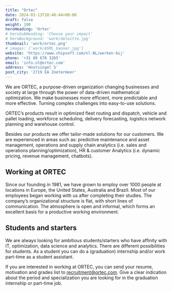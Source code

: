 ```yaml
---
title: "Ortec"
date: 2024-03-13T10:48:44+00:00
draft: false
weight: 100
heroHeading: 'Ortec'
# heroSubHeading: 'Choose your impact'
# heroBackground: 'work/deloitte.jpg'
thumbnail: 'work/ortec.png'
# images: ['work/ASML_banner.jpg']
website: 'https://www.chipsoft.com/nl-NL/werken-bij'
phone: '+31 88 678 3265'
email: 'info.nl@ortec.com'
address: 'Houtsingel 5'
post_city: '2719 EA Zoetermeer'
---
```


We are ORTEC, a purpose-driven organization changing businesses and society at large through the power of data-driven mathematical optimization. We make businesses more efficient, more predictable and more effective. Turning complex challenges into easy-to-use solutions.

ORTEC’s products result in optimized fleet routing and dispatch, vehicle and pallet loading, workforce scheduling, delivery forecasting, logistics network planning and warehouse control.

Besides our products we offer tailor-made solutions for our customers. We are experienced in areas such as: predictive maintenance and asset management, operations and supply chain analytics (i.e. sales and operations planning/optimization), HR & customer Analytics (i.e. dynamic pricing, revenue management, chatbots).

## Working at ORTEC

Since our founding in 1981, we have grown to employ over 1000 people at locations in Europe, the United States, Australia and Brazil. Most of our employees began working with us after completing their studies. The company’s organizational structure is flat, with short lines of communication. The atmosphere is open and informal, which forms an excellent basis for a productive working environment.

## Students and starters

We are always looking for ambitious students/starters who have affinity with IT, optimization, data science and analytics. There are different possibilities for students. As a student you can do a (graduation) internship and/or work part-time as a student assistant.  
  
If you are interested in working at ORTEC, you can send your resume, motivation and grades list to [recruitment@ortec.com](mailto:recruitment@ortec.com). Give a clear indication about the period and specialization you are looking for in the graduation internship or part-time job.